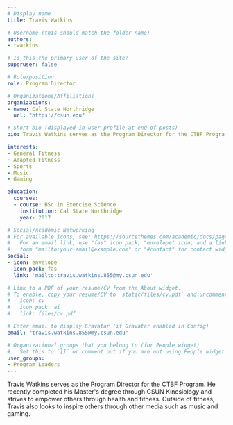 ```yaml
---
# Display name
title: Travis Watkins

# Username (this should match the folder name)
authors:
- twatkins

# Is this the primary user of the site?
superuser: false

# Role/position
role: Program Director

# Organizations/Affiliations
organizations:
- name: Cal State Northridge
  url: "https://csun.edu"

# Short bio (displayed in user profile at end of posts)
bio: Travis Watkins serves as the Program Director for the CTBF Program.

interests:
- General Fitness
- Adapted Fitness
- Sports
- Music
- Gaming

education:
  courses:
  - course: BSc in Exercise Science
    institution: Cal State Northridge
    year: 2017

# Social/Academic Networking
# For available icons, see: https://sourcethemes.com/academic/docs/page-builder/#icons
#   For an email link, use "fas" icon pack, "envelope" icon, and a link in the
#   form "mailto:your-email@example.com" or "#contact" for contact widget.
social:
- icon: envelope
  icon_pack: fas
  link: 'mailto:travis.watkins.855@my.csun.edu'

# Link to a PDF of your resume/CV from the About widget.
# To enable, copy your resume/CV to `static/files/cv.pdf` and uncomment the lines below.
# - icon: cv
#   icon_pack: ai
#   link: files/cv.pdf

# Enter email to display Gravatar (if Gravatar enabled in Config)
email: "travis.watkins.855@my.csun.edu"

# Organizational groups that you belong to (for People widget)
#   Set this to `[]` or comment out if you are not using People widget.
user_groups:
- Program Leaders
---
```


Travis Watkins serves as the Program Director for the CTBF Program. He recently completed his Master's degree through CSUN Kinesiology and strives to empower others through health and fitness. Outside of fitness, Travis also looks to inspire others through other media such as music and gaming.  